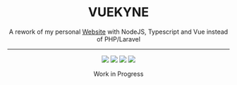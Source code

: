 <div align="center">
<h1 >VUEKYNE</h1>
<p >A rework of my personal <a href="https://darkyne.com">Website</a> with NodeJS, Typescript and Vue instead of PHP/Laravel</p>
</div>
<hr>
<div align="center">
<a href="#"><img src="https://img.shields.io/github/workflow/status/xdarkyne/vuekyne/Deployment?style=for-the-badge"></a>
<a href=""><img src="https://img.shields.io/github/package-json/v/xdarkyne/vuekyne?style=for-the-badge"></a>
<a href=""><img src="https://img.shields.io/tokei/lines/github/xdarkyne/vuekyne?style=for-the-badge"></a>
<a href=""><img src="https://img.shields.io/website?down_color=red&down_message=offline&style=for-the-badge&up_color=light-green&up_message=online&url=https%3A%2F%2Fdarkyne.com"></a>
</div>

<p align="center">Work in Progress</p>